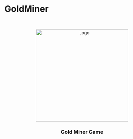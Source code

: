 # GoldMiner
 
<!-- PROJECT LOGO -->
<br />
<p align="center">
  <a href="https://github.com/10zhu/GoldMiner">
    <img src="misc/Gold Miner.png" alt="Logo" width="300">
  </a>
  <h3 align="center">Gold Miner Game</h3>
  
</p>
